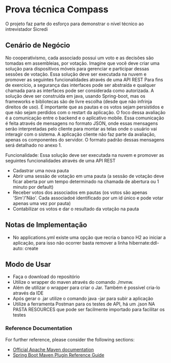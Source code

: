 # Prova técnica Compass 

O projeto faz parte do esforço para demonstrar o nível técnico ao intrevistador Sicredi

## Cenário de Negócio
No cooperativismo, cada associado possui um voto e as decisões são tomadas em assembleias,
por votação. Imagine que você deve criar uma solução para dispositivos móveis para gerenciar e
participar dessas sessões de votação.
Essa solução deve ser executada na nuvem e promover as seguintes funcionalidades através de
uma API REST
Para fins de exercício, a segurança das interfaces pode ser abstraída e qualquer chamada para as interfaces pode ser considerada como autorizada. A solução deve ser construída em java, usando Spring-boot, mas os frameworks e bibliotecas são de livre escolha (desde que não infrinja direitos
de uso).
É importante que as pautas e os votos sejam persistidos e que não sejam perdidos com o restart da aplicação.
O foco dessa avaliação é a comunicação entre o backend e o aplicativo mobile. Essa comunicação é feita através de mensagens no formato JSON, onde essas mensagens serão interpretadas pelo cliente para montar as telas onde o usuário vai interagir com o sistema. A aplicação cliente não faz parte da avaliação, apenas os componentes do servidor. O formato padrão dessas mensagens será detalhado no anexo 1.

Funcionalidade:
Essa solução deve ser executada na nuvem e promover as seguintes funcionalidades através de
uma API REST
* Cadastrar uma nova pauta
* Abrir uma sessão de votação em uma pauta (a sessão de votação deve ficar aberta por um tempo determinado na chamada de abertura ou 1 minuto por default)
* Receber votos dos associados em pautas (os votos são apenas 'Sim'/'Não'. Cada associadoé identificado por um id único e pode votar apenas uma vez por pauta)
* Contabilizar os votos e dar o resultado da votação na pauta


## Notas de Implementação

* No applications.yml existe uma opção que recria o banco H2 ao iniciar a aplicação, para isso não ocorrer basta remover a linha  hibernate:ddl-auto: create

## Modo de Usar
* Faça o download do repositório
* Utilize o wrapper do maven através do comando ./mvnw.
* Além de utilizar o wrapper para criar o Jar. Também é possível cria-lo através da IDE
* Após gerar o .jar utilize o comando java -jar para subir a aplicação
* Utilize a ferramenta Postman para os testes de API, há um .json NA PASTA RESOURCES que pode ser facilmente importado para facilitar os testes


### Reference Documentation

For further reference, please consider the following sections:

* [Official Apache Maven documentation](https://maven.apache.org/guides/index.html)
* [Spring Boot Maven Plugin Reference Guide](https://docs.spring.io/spring-boot/docs/3.0.0/maven-plugin/reference/html/)

